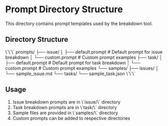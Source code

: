 # Prompt Directory Structure

This directory contains prompt templates used by the breakdown tool.

## Directory Structure

\\\`\\\`\\\` prompts/ ├── issue/ │ ├── default.prompt # Default prompt for issue breakdown │ └──
custom.prompt # Custom prompt examples ├── task/ │ ├── default.prompt # Default prompt for task
breakdown │ └── custom.prompt # Custom prompt examples └── samples/ ├── issues/ │ └──
sample_issue.md └── tasks/ └── sample_task.json \\\`\\\`\\\`

## Usage

1. Issue breakdown prompts are in \\\`issue/\\\` directory
2. Task breakdown prompts are in \\\`task/\\\` directory
3. Sample files are provided in \\\`samples/\\\` directory
4. Custom prompts can be added to respective directories
